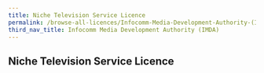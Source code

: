 ```yaml
---
title: Niche Television Service Licence
permalink: /browse-all-licences/Infocomm-Media-Development-Authority-(IMDA)/Niche-Television-Service-Licence
third_nav_title: Infocomm Media Development Authority (IMDA)
---
```

## Niche Television Service Licence
